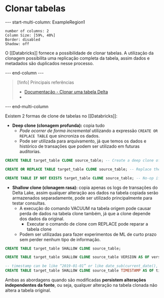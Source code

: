 # Clonar tabelas

--- start-multi-column: ExampleRegion1  
```column-settings  
number of columns: 2
Column Size: [59%, 40%]
Border: disabled
Shadow: off
```

O [[Databricks]] fornece a possibilidade de clonar tabelas. A utilização da clonagem possibilita uma replicação completa da tabela, assim dados e metadados são duplicados nesse processo.

--- end-column ---

> [!info] Principais referências
> - [Documentação - Clonar uma tabela Delta](https://docs.databricks.com/pt/delta/clone.html)
>- 

--- end-multi-column

Existem 2 formas de clone de tabelas no [[Databricks]]:

- **Deep clone (clonagem profunda):** copia tudo
	- *Pode ocorrer de forma incremental* utilizando a expressão `CREATE OR REPLACE TABLE` que sincroniza os dados.
	- Pode ser utilizada para arquivamento, já que temos os dados e histórico de transações que podem ser utilizado em futuras auditorias.

```sql
CREATE TABLE target_table CLONE source_table; -- Create a deep clone of source_table as target_table

CREATE OR REPLACE TABLE target_table CLONE source_table; -- Replace the target

CREATE TABLE IF NOT EXISTS target_table CLONE source_table; -- No-op if the target table exists
```

- **Shallow clone (clonagem rasa):** copia apenas os logs de transações do Delta Lake, assim qualquer alteração aos dados na tabela copiada serão armazenados separadamente, pode ser utilizado principalmente para testar consultas.
	- A execução do comando VACUUM na tabela origem pode causar perda de dados na tabela clone também, já que a clone depende dos dados da original. 
		- Executar o comando de clone com REPLACE pode reparar a tabela clone
	- Podem ser utilizadas para fazer experimentos de ML de curto prazo sem perder nenhum tipo de informação.

```sql
CREATE TABLE target_table SHALLOW CLONE source_table;

CREATE TABLE target_table SHALLOW CLONE source_table VERSION AS OF version;

-- timestamp can be like “2019-01-01” or like date_sub(current_date(), 1)
CREATE TABLE target_table SHALLOW CLONE source_table TIMESTAMP AS OF timestamp_expression; 
```

Ambas as abordagens quando são modificadas **persistem alterações independentes da fonte**, ou seja, qualquer alteração na tabela clonada não altera a tabela original.
